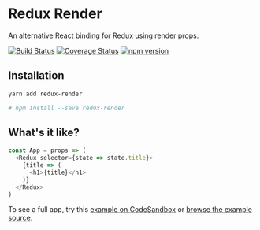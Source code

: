 # Redux Render

An alternative React binding for Redux using render props.

[![Build Status](https://travis-ci.org/jsonnull/redux-render.svg?branch=master)](https://travis-ci.org/jsonnull/redux-render)
[![Coverage Status](https://coveralls.io/repos/github/jsonnull/redux-render/badge.svg?branch=master)](https://coveralls.io/github/jsonnull/redux-render?branch=master)
[![npm version](https://img.shields.io/npm/v/redux-render.svg)](https://www.npmjs.com/package/redux-render)

## Installation

```sh
yarn add redux-render

# npm install --save redux-render
```

## What's it like?

```JavaScript
const App = props => (
  <Redux selector={state => state.title}>
    {title => (
      <h1>{title}</h1>
    )}
  </Redux>
)
```

To see a full app, try this [example on CodeSandbox](https://codesandbox.io/s/vnk2qzov65) or [browse the example source](examples/).
